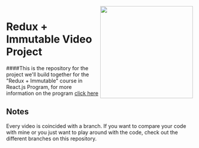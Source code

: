 <img src="http://www.reactjsprogram.com/images/reactjsprogram-500.png" width="250" align="right">

Redux + Immutable Video Project
========

####This is the repository for the project we'll build together for the "Redux + Immutable" course in React.js Program, for more information on the program [click here](http://reactjsprogram.com)

## Notes
Every video is coincided with a branch. If you want to compare your code with mine or you just want to play around with the code, check out the different branches on this repository.

